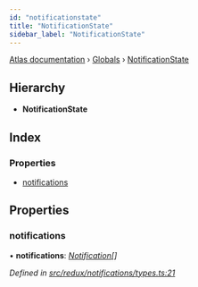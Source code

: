 ```yaml
---
id: "notificationstate"
title: "NotificationState"
sidebar_label: "NotificationState"
---
```


[Atlas documentation](../index.md) › [Globals](../globals.md) › [NotificationState](notificationstate.md)

## Hierarchy

* **NotificationState**

## Index

### Properties

* [notifications](notificationstate.md#notifications)

## Properties

###  notifications

• **notifications**: *[Notification](notification.md)[]*

*Defined in [src/redux/notifications/types.ts:21](https://github.com/chronark/atlas/blob/0e3b309/src/redux/notifications/types.ts#L21)*
